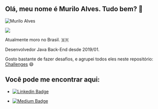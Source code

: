 ## Olá, meu nome é Murilo Alves. Tudo bem? 👋

<p align="left"> <img src="https://komarev.com/ghpvc/?username=muriloalvesdev" alt="Murilo Alves" /> </p>

<p align="left">
  <a href="https://github.com/anuraghazra/github-readme-stats">
    <img
      align="center"
      src="https://github-readme-stats.vercel.app/api/top-langs/?username=muriloalvesdev&layout=compact&show_icons=true&hide_border=true"
    />
  </a>
</p>

Atualmente moro no Brasil. 🇧🇷 

Desenvolvedor Java Back-End desde 2019/01.

Gosto bastante de fazer desafios, e agrupei todos eles neste repositório: [Challenges](https://github.com/muriloalvesdev/challenges) 😄 

## Você pode me encontrar aqui:

- [![Linkedin Badge](https://img.shields.io/badge/-Linkedin-blue?style=flat-square&logo=Linkedin&logoColor=white&link=https://www.linkedin.com/in/murilo-alves-batista-66039a150/)](https://www.linkedin.com/in/murilo-alves-dev/) 

- [![Medium Badge](https://img.shields.io/badge/-Medium-black?style=flat-square&logo=Medium&logoColor=white&link=https://medium.com/@muriloalvesdev)](https://medium.com/@muriloalvesdev)
